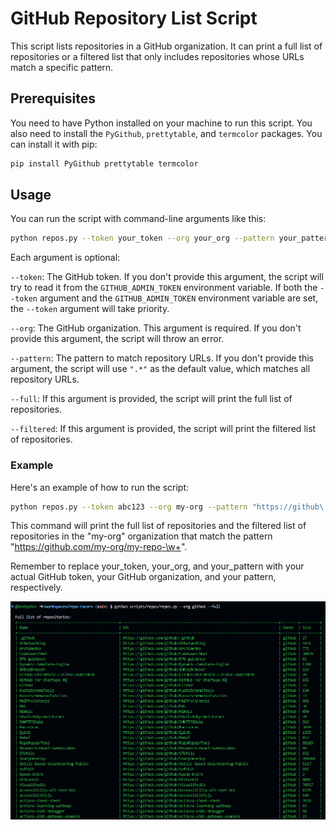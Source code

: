 # GitHub Repository List Script

This script lists repositories in a GitHub organization. It can print a full list of repositories or a filtered list that only includes repositories whose URLs match a specific pattern.

## Prerequisites

You need to have Python installed on your machine to run this script. You also need to install the `PyGithub`, `prettytable`, and `termcolor` packages. You can install it with pip:

```bash
pip install PyGithub prettytable termcolor
```

## Usage

You can run the script with command-line arguments like this:

```bash
python repos.py --token your_token --org your_org --pattern your_pattern --full --filtered
```

Each argument is optional:

`--token`: The GitHub token. If you don't provide this argument, the script will try to read it from the `GITHUB_ADMIN_TOKEN` environment variable. If both the `--token` argument and the `GITHUB_ADMIN_TOKEN` environment variable are set, the `--token` argument will take priority.

`--org`: The GitHub organization. This argument is required. If you don't provide this argument, the script will throw an error.

`--pattern`: The pattern to match repository URLs. If you don't provide this argument, the script will use `".*"` as the default value, which matches all repository URLs.

`--full`: If this argument is provided, the script will print the full list of repositories.

`--filtered`: If this argument is provided, the script will print the filtered list of repositories.

### Example

Here's an example of how to run the script:

```bash
python repos.py --token abc123 --org my-org --pattern "https://github\.com/my-org/my-repo-\w+" --full --filtered

```

This command will print the full list of repositories and the filtered list of repositories in the "my-org" organization that match the pattern "<https://github.com/my-org/my-repo-\w+>".

Remember to replace your_token, your_org, and your_pattern with your actual GitHub token, your GitHub organization, and your pattern, respectively.

![Example Output](images/example-output.png)
